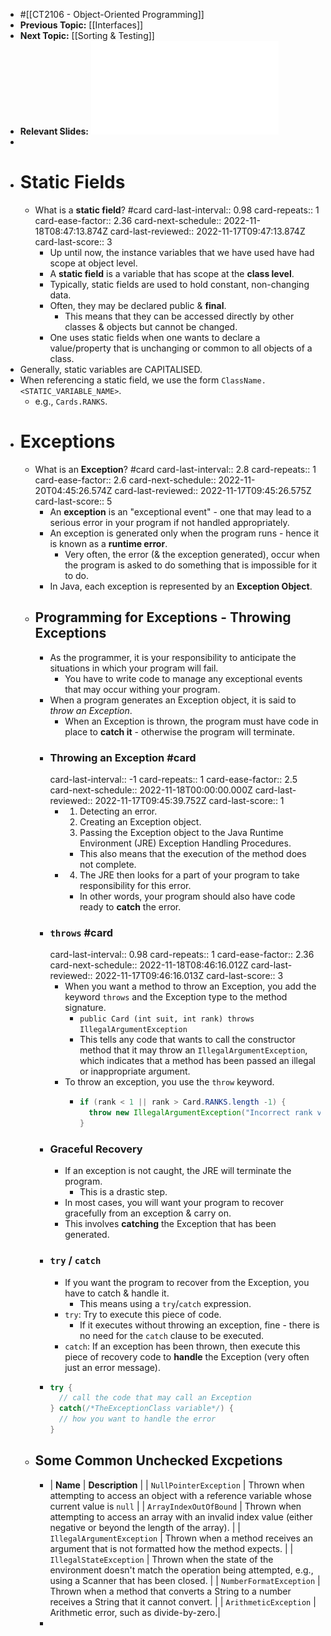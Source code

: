 - #[[CT2106 - Object-Oriented Programming]]
- **Previous Topic:** [[Interfaces]]
- **Next Topic:** [[Sorting & Testing]]
- **Relevant Slides:** ![Lecture-21___2022.pdf](../assets/Lecture-21_2022_1668676202336_0.pdf)
-
- # Static Fields
	- What is a **static field**? #card
	  card-last-interval:: 0.98
	  card-repeats:: 1
	  card-ease-factor:: 2.36
	  card-next-schedule:: 2022-11-18T08:47:13.874Z
	  card-last-reviewed:: 2022-11-17T09:47:13.874Z
	  card-last-score:: 3
		- Up until now, the instance variables that we have used have had scope at object level.
		- A **static field** is a variable that has scope at the **class level**.
		- Typically, static fields are used to hold constant, non-changing data.
		- Often, they may be declared public & **final**.
			- This means that they can be accessed directly by other classes & objects but cannot be changed.
		- One uses static fields when one wants to declare a value/property that is unchanging or common to all objects of a class.
- Generally, static variables are CAPITALISED.
- When referencing a static field, we use the form `ClassName.<STATIC_VARIABLE_NAME>`.
	- e.g., `Cards.RANKS`.
- # Exceptions
	- What is an **Exception**? #card
	  card-last-interval:: 2.8
	  card-repeats:: 1
	  card-ease-factor:: 2.6
	  card-next-schedule:: 2022-11-20T04:45:26.574Z
	  card-last-reviewed:: 2022-11-17T09:45:26.575Z
	  card-last-score:: 5
		- An **exception** is an "exceptional event" - one that may lead to a serious error in your program if not handled appropriately.
		- An exception is generated only when the program runs - hence it is known as a **runtime error**.
			- Very often, the error (& the exception generated), occur when the program is asked to do something that is impossible for it to do.
		- In Java, each exception is represented by an **Exception Object**.
	- ## Programming for Exceptions - Throwing Exceptions
		- As the programmer, it is your responsibility to anticipate the situations in which your program will fail.
			- You have to write code to manage any exceptional events that may occur withing your program.
		- When a program generates an Exception object, it is said to *throw an Exception*.
			- When an Exception is thrown, the program must have code in place to **catch it** - otherwise the program will terminate.
		- ### Throwing an Exception #card
		  card-last-interval:: -1
		  card-repeats:: 1
		  card-ease-factor:: 2.5
		  card-next-schedule:: 2022-11-18T00:00:00.000Z
		  card-last-reviewed:: 2022-11-17T09:45:39.752Z
		  card-last-score:: 1
			- 1. Detecting an error.
			  2. Creating an Exception object.
			  3. Passing the Exception object to the Java Runtime Environment (JRE) Exception Handling  Procedures.
				- This also means that the execution of the method does not complete.
			- 4. The JRE then looks for a part of your program to take responsibility for this error.
				- In other words, your program should also have code ready to **catch** the error.
		- ### `throws` #card
		  card-last-interval:: 0.98
		  card-repeats:: 1
		  card-ease-factor:: 2.36
		  card-next-schedule:: 2022-11-18T08:46:16.012Z
		  card-last-reviewed:: 2022-11-17T09:46:16.013Z
		  card-last-score:: 3
			- When you want a method to throw an Exception, you add the keyword `throws` and the Exception type to the method signature.
				- `public Card (int suit, int rank) throws IllegalArgumentException`
				- This tells any code that wants to call the constructor method that it may throw an `IllegalArgumentException`, which indicates that a method has been passed an illegal or inappropriate argument.
			- To throw an exception, you use the `throw` keyword.
				- ```java
				  if (rank < 1 || rank > Card.RANKS.length -1) {
				    throw new IllegalArgumentException("Incorrect rank value: " + rank);
				  }
				  ```
		- ### Graceful Recovery
			- If an exception is not caught, the JRE will terminate the program.
				- This is a drastic step.
			- In most cases, you will want your program to recover gracefully from an exception & carry on.
			- This involves **catching** the Exception that has been generated.
		- ### `try` / `catch`
			- If you want the program to recover from the Exception, you have to catch & handle it.
				- This means using a `try`/`catch` expression.
			- `try`: Try to execute this piece of code.
				- If it executes without throwing an exception, fine - there is no need for the `catch` clause to be executed.
			- `catch`: If an exception has been thrown, then execute this piece of recovery code to **handle** the Exception (very often just an error message).
		- ```java
		  try {
		    // call the code that may call an Exception
		  } catch(/*TheExceptionClass variable*/) {
		    // how you want to handle the error
		  }
		  ```
	- ## Some Common Unchecked Excpetions
		- | **Name** | **Description** |
		  | `NullPointerException` | Thrown when attempting to access an object with a reference variable whose current value is `null` |
		  | `ArrayIndexOutOfBound` | Thrown when attempting to access an array with an invalid index value (either negative or beyond the length of the array). |
		  | `IllegalArgumentException` | Thrown when a method receives an argument that is not formatted how the method expects. |
		  | `IllegalStateException` | Thrown when the state of the environment doesn't match the operation being attempted, e.g., using a Scanner that has been closed. |
		  | `NumberFormatException` | Thrown when a method that converts a String to a number receives a String that it cannot convert. |
		  | `ArithmeticException` | Arithmetic error, such as divide-by-zero.|
		-